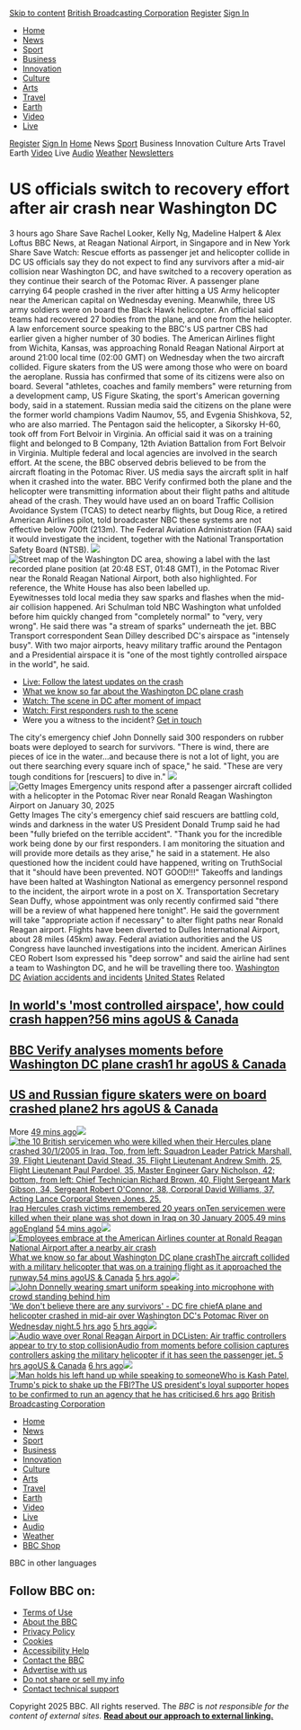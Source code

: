 [Skip to content](https://www.bbc.com/news/articles/<#main-content>)
[British Broadcasting Corporation](https://www.bbc.com/news/articles/</>)
[Register](https://www.bbc.com/news/articles/<https:/session.bbc.com/session?action=register&userOrigin=BBCS_BBC&ptrt=https%3A%2F%2Fwww.bbc.com%2Fnews%2Farticles%2Fc79d7y0l03po>)
[Sign In](https://www.bbc.com/news/articles/<https:/session.bbc.com/session?userOrigin=BBCS_BBC&ptrt=https%3A%2F%2Fwww.bbc.com%2Fnews%2Farticles%2Fc79d7y0l03po>)
  * [Home](https://www.bbc.com/news/articles/</>)
  * [News](https://www.bbc.com/news/articles/</news>)
  * [Sport](https://www.bbc.com/news/articles/</sport>)
  * [Business](https://www.bbc.com/news/articles/</business>)
  * [Innovation](https://www.bbc.com/news/articles/</innovation>)
  * [Culture](https://www.bbc.com/news/articles/</culture>)
  * [Arts](https://www.bbc.com/news/articles/</arts>)
  * [Travel](https://www.bbc.com/news/articles/</travel>)
  * [Earth](https://www.bbc.com/news/articles/</future-planet>)
  * [Video](https://www.bbc.com/news/articles/</video>)
  * [Live](https://www.bbc.com/news/articles/</live>)


[Register](https://www.bbc.com/news/articles/<https:/session.bbc.com/session?action=register&userOrigin=BBCS_BBC>)
[Sign In](https://www.bbc.com/news/articles/<https:/session.bbc.com/session?userOrigin=BBCS_BBC>)
[Home](https://www.bbc.com/news/articles/</>)
News
[Sport](https://www.bbc.com/news/articles/</sport>)
Business
Innovation
Culture
Arts
Travel
Earth
[Video](https://www.bbc.com/news/articles/</video>)
Live
[Audio](https://www.bbc.com/news/articles/<https:/www.bbc.co.uk/sounds>)
[Weather](https://www.bbc.com/news/articles/<https:/www.bbc.com/weather>)
[Newsletters](https://www.bbc.com/news/articles/<https:/www.bbc.com/newsletters>)
# US officials switch to recovery effort after air crash near Washington DC
3 hours ago
Share
Save
Rachel Looker, Kelly Ng, Madeline Halpert & Alex Loftus
BBC News, at Reagan National Airport, in Singapore and in New York
Share
Save
Watch: Rescue efforts as passenger jet and helicopter collide in DC
US officials say they do not expect to find any survivors after a mid-air collision near Washington DC, and have switched to a recovery operation as they continue their search of the Potomac River.
A passenger plane carrying 64 people crashed in the river after hitting a US Army helicopter near the American capital on Wednesday evening. 
Meanwhile, three US army soldiers were on board the Black Hawk helicopter. 
An official said teams had recovered 27 bodies from the plane, and one from the helicopter. A law enforcement source speaking to the BBC's US partner CBS had earlier given a higher number of 30 bodies.
The American Airlines flight from Wichita, Kansas, was approaching Ronald Reagan National Airport at around 21:00 local time (02:00 GMT) on Wednesday when the two aircraft collided. 
Figure skaters from the US were among those who were on board the aeroplane. Russia has confirmed that some of its citizens were also on board.
Several "athletes, coaches and family members" were returning from a development camp, US Figure Skating, the sport's American governing body, said in a statement. 
Russian media said the citizens on the plane were the former world champions Vadim Naumov, 55, and Evgenia Shishkova, 52, who are also married.
The Pentagon said the helicopter, a Sikorsky H-60, took off from Fort Belvoir in Virginia.
An official said it was on a training flight and belonged to B Company, 12th Aviation Battalion from Fort Belvoir in Virginia.
Multiple federal and local agencies are involved in the search effort. 
At the scene, the BBC observed debris believed to be from the aircraft floating in the Potomac River. US media says the aircraft split in half when it crashed into the water. 
BBC Verify confirmed both the plane and the helicopter were transmitting information about their flight paths and altitude ahead of the crash. 
They would have used an on board Traffic Collision Avoidance System (TCAS) to detect nearby flights, but Doug Rice, a retired American Airlines pilot, told broadcaster NBC these systems are not effective below 700ft (213m). 
The Federal Aviation Administration (FAA) said it would investigate the incident, together with the National Transportation Safety Board (NTSB).
![](https://www.bbc.com/bbcx/grey-placeholder.png)![Street map of the Washington DC area, showing a label with the last recorded plane position \(at 20:48 EST, 01:48 GMT\), in the Potomac River near the Ronald Reagan National Airport, both also highlighted. For reference, the White House has also been labelled up.](https://ichef.bbci.co.uk/news/480/cpsprodpb/518b/live/24be5830-def6-11ef-a819-277e390a7a08.png.webp)
Eyewitnesses told local media they saw sparks and flashes when the mid-air collision happened.
Ari Schulman told NBC Washington what unfolded before him quickly changed from "completely normal" to "very, very wrong".
He said there was "a stream of sparks" underneath the jet. 
BBC Transport correspondent Sean Dilley described DC's airspace as "intensely busy". 
With two major airports, heavy military traffic around the Pentagon and a Presidential airspace it is "one of the most tightly controlled airspace in the world", he said. 
  * [Live: Follow the latest updates on the crash](https://www.bbc.com/news/articles/<https:/www.bbc.co.uk/news/live/cy7kxx74yxlt>)
  * [What we know so far about the Washington DC plane crash](https://www.bbc.com/news/articles/<https:/www.bbc.co.uk/news/articles/c4g9kdgzj91o>)
  * [Watch: The scene in DC after moment of impact](https://www.bbc.com/news/articles/<https:/www.bbc.co.uk/news/videos/cwyek92v29lo>)
  * [Watch: First responders rush to the scene](https://www.bbc.com/news/articles/<https:/www.bbc.co.uk/news/videos/c93qx53pzn3o>)
  * Were you a witness to the incident? [Get in touch](https://www.bbc.com/news/articles/<https:/www.bbc.co.uk/send/u197191252>)


The city's emergency chief John Donnelly said 300 responders on rubber boats were deployed to search for survivors.
"There is wind, there are pieces of ice in the water...and because there is not a lot of light, you are out there searching every square inch of space," he said.
"These are very tough conditions for [rescuers] to dive in." 
![](https://www.bbc.com/bbcx/grey-placeholder.png)![Getty Images Emergency units respond after a passenger aircraft collided with a helicopter in the Potomac River near Ronald Reagan Washington Airport on January 30, 2025 ](https://ichef.bbci.co.uk/news/480/cpsprodpb/652c/live/38f395b0-ded6-11ef-8b60-0db4662a41ef.jpg.webp)Getty Images
The city's emergency chief said rescuers are battling cold, winds and darkness in the water
US President Donald Trump said he had been "fully briefed on the terrible accident". 
"Thank you for the incredible work being done by our first responders. I am monitoring the situation and will provide more details as they arise," he said in a statement. 
He also questioned how the incident could have happened, writing on TruthSocial that it "should have been prevented. NOT GOOD!!!"
Takeoffs and landings have been halted at Washington National as emergency personnel respond to the incident, the airport wrote in a post on X. 
Transportation Secretary Sean Duffy, whose appointment was only recently confirmed said "there will be a review of what happened here tonight". 
He said the government will take "appropriate action if necessary" to alter flight paths near Ronald Reagan airport. Flights have been diverted to Dulles International Airport, about 28 miles (45km) away.
Federal aviation authorities and the US Congress have launched investigations into the incident. 
American Airlines CEO Robert Isom expressed his "deep sorrow" and said the airline had sent a team to Washington DC, and he will be travelling there too. 
[Washington DC](https://www.bbc.com/news/articles/</news/topics/c1038wnxem1t>)
[Aviation accidents and incidents](https://www.bbc.com/news/articles/</news/topics/c2n5vpdv320t>)
[United States](https://www.bbc.com/news/articles/</news/topics/cx1m7zg01xyt>)
Related
## [In world's 'most controlled airspace', how could crash happen?56 mins agoUS & Canada](https://www.bbc.com/news/articles/</news/articles/cpdx6le5l27o>)
## [BBC Verify analyses moments before Washington DC plane crash1 hr agoUS & Canada](https://www.bbc.com/news/articles/</news/videos/c4g95z8jqr4o>)
## [US and Russian figure skaters were on board crashed plane2 hrs agoUS & Canada](https://www.bbc.com/news/articles/</news/articles/cn9370dny5xo>)
More
[49 mins ago![](https://www.bbc.com/bbcx/grey-placeholder.png)![ the 10 British servicemen who were killed when their Hercules plane crashed 30/1/2005 in Iraq. Top, from left: Squadron Leader Patrick Marshall, 39, Flight Lieutenant David Stead, 35, Flight Lieutenant Andrew Smith, 25, Flight Lieutenant Paul Pardoel, 35, Master Engineer Gary Nicholson, 42; bottom, from left: Chief Technician Richard Brown, 40, Flight Sergeant Mark Gibson, 34, Sergeant Robert O'Connor, 38, Corporal David Williams, 37, Acting Lance Corporal Steven Jones, 25.](https://ichef.bbci.co.uk/news/480/cpsprodpb/848d/live/c81f4480-df1e-11ef-a819-277e390a7a08.png.webp)Iraq Hercules crash victims remembered 20 years onTen servicemen were killed when their plane was shot down in Iraq on 30 January 2005.49 mins agoEngland](https://www.bbc.com/news/articles/</news/articles/ce8ynvn81gro>)
[54 mins ago![](https://www.bbc.com/bbcx/grey-placeholder.png)![Employees embrace at the American Airlines counter at Ronald Reagan National Airport after a nearby air crash](https://ichef.bbci.co.uk/news/480/cpsprodpb/961c/live/586a7310-df25-11ef-a819-277e390a7a08.jpg.webp)What we know so far about Washington DC plane crashThe aircraft collided with a military helicopter that was on a training flight as it approached the runway.54 mins agoUS & Canada](https://www.bbc.com/news/articles/</news/articles/c4g9kdgzj91o>)
[5 hrs ago![](https://www.bbc.com/bbcx/grey-placeholder.png)![John Donnelly wearing smart uniform speaking into microphone with crowd standing behind him](https://ichef.bbci.co.uk/news/480/cpsprodpb/5848/live/e6fcaa00-df0a-11ef-a319-fb4e7360c4ec.jpg.webp)'We don't believe there are any survivors' - DC fire chiefA plane and helicopter crashed in mid-air over Washington DC's Potomac River on Wednesday night.5 hrs ago](https://www.bbc.com/news/articles/</news/videos/c3vp1x2xq42o>)
[5 hrs ago![](https://www.bbc.com/bbcx/grey-placeholder.png)![Audio wave over Ronal Reagan Airport in DC](https://ichef.bbci.co.uk/news/480/cpsprodpb/42c1/live/d0535f40-df2a-11ef-a819-277e390a7a08.jpg.webp)Listen: Air traffic controllers appear to try to stop collisionAudio from moments before collision captures controllers asking the military helicopter if it has seen the passenger jet. 5 hrs agoUS & Canada](https://www.bbc.com/news/articles/</news/videos/ckg7kw9jnn0o>)
[6 hrs ago![](https://www.bbc.com/bbcx/grey-placeholder.png)![Man holds his left hand up while speaking to someone](https://ichef.bbci.co.uk/news/480/cpsprodpb/77ec/live/86e27c60-de4e-11ef-a7fb-0179c76258ac.jpg.webp)Who is Kash Patel, Trump's pick to shake up the FBI?The US president's loyal supporter hopes to be confirmed to run an agency that he has criticised.6 hrs ago](https://www.bbc.com/news/articles/</news/articles/c0rqpp52j5vo>)
[British Broadcasting Corporation](https://www.bbc.com/news/articles/</>)
  * [Home](https://www.bbc.com/news/articles/<https:/www.bbc.com/>)
  * [News](https://www.bbc.com/news/articles/</news>)
  * [Sport](https://www.bbc.com/news/articles/</sport>)
  * [Business](https://www.bbc.com/news/articles/</business>)
  * [Innovation](https://www.bbc.com/news/articles/</innovation>)
  * [Culture](https://www.bbc.com/news/articles/</culture>)
  * [Arts](https://www.bbc.com/news/articles/</arts>)
  * [Travel](https://www.bbc.com/news/articles/</travel>)
  * [Earth](https://www.bbc.com/news/articles/</future-planet>)
  * [Video](https://www.bbc.com/news/articles/</video>)
  * [Live](https://www.bbc.com/news/articles/</live>)
  * [Audio](https://www.bbc.com/news/articles/<https:/www.bbc.co.uk/sounds>)
  * [Weather](https://www.bbc.com/news/articles/<https:/www.bbc.com/weather>)
  * [BBC Shop](https://www.bbc.com/news/articles/<https:/shop.bbc.com/>)


BBC in other languages
## Follow BBC on:
  * [Terms of Use](https://www.bbc.com/news/articles/<https:/www.bbc.co.uk/usingthebbc/terms>)
  * [About the BBC](https://www.bbc.com/news/articles/<https:/www.bbc.co.uk/aboutthebbc>)
  * [Privacy Policy](https://www.bbc.com/news/articles/<https:/www.bbc.com/usingthebbc/privacy/>)
  * [Cookies](https://www.bbc.com/news/articles/<https:/www.bbc.com/usingthebbc/cookies/>)
  * [Accessibility Help](https://www.bbc.com/news/articles/<https:/www.bbc.co.uk/accessibility/>)
  * [Contact the BBC](https://www.bbc.com/news/articles/<https:/www.bbc.co.uk/contact>)
  * [Advertise with us](https://www.bbc.com/news/articles/<https:/www.bbc.com/advertisingcontact>)
  * [Do not share or sell my info](https://www.bbc.com/news/articles/<https:/www.bbc.com/usingthebbc/cookies/how-can-i-change-my-bbc-cookie-settings/>)
  * [Contact technical support](https://www.bbc.com/news/articles/<https:/www.bbc.com/contact-bbc-com-help>)


Copyright 2025 BBC. All rights reserved. The _BBC_ is _not responsible for the content of external sites._ [**Read about our approach to external linking.**](https://www.bbc.com/news/articles/<https:/www.bbc.co.uk/editorialguidelines/guidance/feeds-and-links>)
